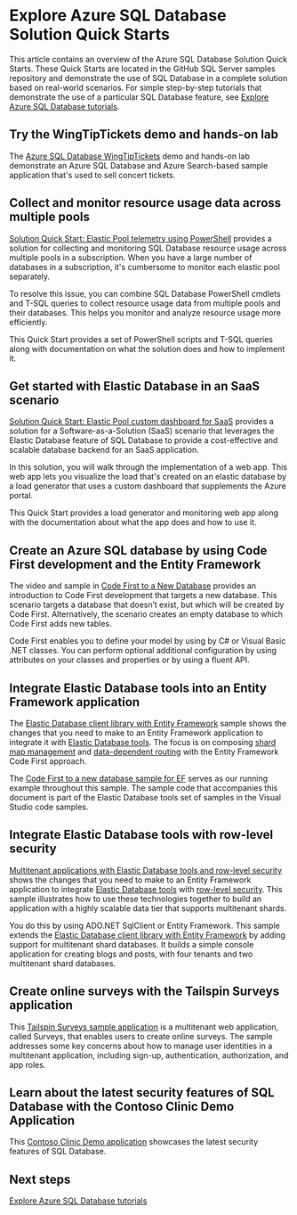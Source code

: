 <properties
   pageTitle="Azure SQL Database Solution Quick Starts | Microsoft Azure"
   description="Learn about Azure SQL Database Solutions"
   services="sql-database"
   documentationCenter=""
   authors="CarlRabeler"
   manager="jhubbard"
   editor=""/>

<tags
   ms.service="sql-database"
   ms.devlang="NA"
   ms.topic="article"
   ms.tgt_pltfrm="NA"
   ms.workload="sqldb-quickstart"
   ms.date="09/06/2016"
   ms.author="carlrab"/>

# Explore Azure SQL Database Solution Quick Starts

This article contains an overview of the Azure SQL Database Solution Quick Starts. These Quick Starts are located in the GitHub SQL Server samples repository and demonstrate the use of SQL Database in a complete solution based on real-world scenarios. For simple step-by-step tutorials that demonstrate the use of a particular SQL Database feature, see [Explore Azure SQL Database tutorials](sql-database-explore-tutorials.md).

## Try the WingTipTickets demo and hands-on lab

The [Azure SQL Database WingTipTickets](https://github.com/microsoft/wingtiptickets) demo and hands-on lab demonstrate an Azure SQL Database and Azure Search-based sample application that's used to sell concert tickets.


## Collect and monitor resource usage data across multiple pools

[Solution Quick Start: Elastic Pool telemetry using PowerShell](https://github.com/Microsoft/sql-server-samples/tree/master/samples/manage/azure-sql-db-elastic-pools) provides a solution for collecting and monitoring SQL Database resource usage across multiple pools in a subscription. When you have a large number of databases in a subscription, it's cumbersome to monitor each elastic pool separately.

To resolve this issue, you can combine SQL Database PowerShell cmdlets and T-SQL queries to collect resource usage data from multiple pools and their databases. This helps you monitor and analyze resource usage more efficiently.

This Quick Start provides a set of PowerShell scripts and T-SQL queries along with documentation on what the solution does and how to implement it.

## Get started with Elastic Database in an SaaS scenario

 [Solution Quick Start: Elastic Pool custom dashboard for SaaS](https://github.com/Microsoft/sql-server-samples/tree/master/samples/manage/azure-sql-db-elastic-pools-custom-dashboard) provides a solution for a Software-as-a-Solution (SaaS) scenario that leverages the Elastic Database feature of SQL Database to provide a cost-effective and scalable database backend for an SaaS application.

In this solution, you will walk through the implementation of a web app. This web app lets you visualize the load that's created on an elastic database by a load generator that uses a custom dashboard that supplements the Azure portal.

This Quick Start provides a load generator and monitoring web app along with the documentation about what the app does and how to use it.

## Create an Azure SQL database by using Code First development and the Entity Framework

The video and sample in [Code First to a New Database](https://msdn.microsoft.com/data/jj193542.aspx) provides an introduction to Code First development that targets a new database. This scenario targets a database that doesn’t exist, but which will be created by Code First. Alternatively, the scenario creates an empty database to which Code First adds new tables.

Code First enables you to define your model by using by C# or Visual Basic .NET classes. You can perform optional additional configuration by using attributes on your classes and properties or by using a fluent API.

## Integrate Elastic Database tools into an Entity Framework application

The [Elastic Database client library with Entity Framework](sql-database-elastic-scale-use-entity-framework-applications-visual-studio.md) sample shows the changes that you need to make to an Entity Framework application to integrate it with [Elastic Database tools](sql-database-elastic-scale-get-started.md). The focus is on composing [shard map management](sql-database-elastic-scale-shard-map-management.md) and [data-dependent routing](sql-database-elastic-scale-data-dependent-routing.md) with the Entity Framework Code First approach.

The [Code First to a new database sample for EF](http://msdn.microsoft.com/data/jj193542.aspx) serves as our running example throughout this sample. The sample code that accompanies this document is part of the Elastic Database tools set of samples in the Visual Studio code samples.

## Integrate Elastic Database tools with row-level security

[Multitenant applications with Elastic Database tools and row-level security](sql-database-elastic-tools-multi-tenant-row-level-security.md) shows the changes that you need to make to an Entity Framework application to integrate [Elastic Database tools](sql-database-elastic-scale-get-started.md) with [row-level security](https://msdn.microsoft.com/library/dn765131). This sample illustrates how to use these technologies together to build an application with a highly scalable data tier that supports multitenant shards.

You do this by using ADO.NET SqlClient or Entity Framework. This sample extends the [Elastic Database client library with Entity Framework](sql-database-elastic-scale-use-entity-framework-applications-visual-studio.md) by adding support for multitenant shard databases.
It builds a simple console application for creating blogs and posts, with four tenants and two multitenant shard databases.

## Create online surveys with the Tailspin Surveys application

This [Tailspin Surveys sample application](https://github.com/Azure-Samples/guidance-identity-management-for-multitenant-apps/blob/master/docs/running-the-app.md) is a multitenant web application, called Surveys, that enables users to create online surveys. The sample addresses some key concerns about how to manage user identities in a multitenant application, including sign-up, authentication, authorization, and app roles.

## Learn about the latest security features of SQL Database with the Contoso Clinic Demo Application

This [Contoso Clinic Demo application](https://github.com/Microsoft/azure-sql-security-sample) showcases the latest security features of SQL Database.

## Next steps

[Explore Azure SQL Database tutorials](sql-database-explore-tutorials.md)
